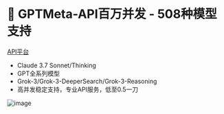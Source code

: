 # 🚀 GPTMeta-API百万并发 - 508种模型支持

[API平台](https://api.mygptmeta.com)

- Claude 3.7 Sonnet/Thinking  
- GPT全系列模型  
- Grok-3/Grok-3-DeeperSearch/Grok-3-Reasoning  
- 高并发稳定支持，专业API服务，低至0.5一刀


![image](https://github.com/user-attachments/assets/713e006e-d6f9-4549-aed6-be809c336662)
